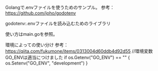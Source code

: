 Golangで.envファイルを使うためのサンプル。
参考：https://github.com/joho/godotenv

godotenv:.envファイルを読み込むためのライブラリ

使い方はmain.goを参照。

環境によっての使い分け
参考：https://qiita.com/fukumone/items/0313004d60ddb4d92d55
//環境変数GO_ENVは適当につけました
if os.Getenv("GO_ENV") == "" {
    os.Setenv("GO_ENV", "development")
}
